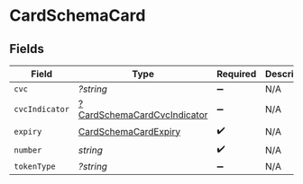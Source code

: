 # CardSchemaCard


## Fields

| Field                                                                            | Type                                                                             | Required                                                                         | Description                                                                      |
| -------------------------------------------------------------------------------- | -------------------------------------------------------------------------------- | -------------------------------------------------------------------------------- | -------------------------------------------------------------------------------- |
| `cvc`                                                                            | *?string*                                                                        | :heavy_minus_sign:                                                               | N/A                                                                              |
| `cvcIndicator`                                                                   | [?CardSchemaCardCvcIndicator](../../models/shared/CardSchemaCardCvcIndicator.md) | :heavy_minus_sign:                                                               | N/A                                                                              |
| `expiry`                                                                         | [CardSchemaCardExpiry](../../models/shared/CardSchemaCardExpiry.md)              | :heavy_check_mark:                                                               | N/A                                                                              |
| `number`                                                                         | *string*                                                                         | :heavy_check_mark:                                                               | N/A                                                                              |
| `tokenType`                                                                      | *?string*                                                                        | :heavy_minus_sign:                                                               | N/A                                                                              |